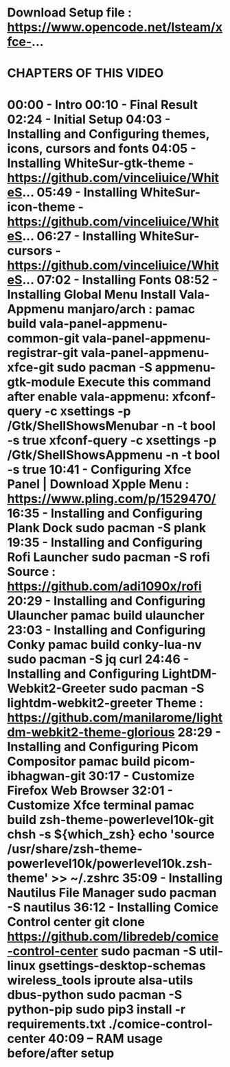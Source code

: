
Download Setup file : https://www.opencode.net/lsteam/xfce-...
==================================
CHAPTERS OF THIS VIDEO
==================================
00:00 - Intro
00:10 - Final Result
02:24 - Initial Setup
04:03 - Installing and Configuring themes, icons, cursors and fonts
04:05 - Installing WhiteSur-gtk-theme - https://github.com/vinceliuice/WhiteS...
05:49 - Installing WhiteSur-icon-theme - https://github.com/vinceliuice/WhiteS...
06:27 - Installing WhiteSur-cursors - https://github.com/vinceliuice/WhiteS...
07:02 - Installing Fonts
08:52 - Installing Global Menu
Install Vala-Appmenu manjaro/arch : 
pamac build vala-panel-appmenu-common-git vala-panel-appmenu-registrar-git vala-panel-appmenu-xfce-git 
sudo pacman -S appmenu-gtk-module 
Execute this command after enable vala-appmenu: 
xfconf-query -c xsettings -p /Gtk/ShellShowsMenubar -n -t bool -s true 
xfconf-query -c xsettings -p /Gtk/ShellShowsAppmenu -n -t bool -s true 
10:41 - Configuring Xfce Panel | Download Xpple Menu : https://www.pling.com/p/1529470/
16:35 -  Installing and Configuring Plank Dock
sudo pacman -S plank
19:35 -  Installing and Configuring Rofi Launcher
sudo pacman -S rofi
Source : https://github.com/adi1090x/rofi
20:29 -  Installing and Configuring Ulauncher
pamac build ulauncher
23:03 -  Installing and Configuring Conky
pamac build conky-lua-nv
sudo pacman -S jq curl
24:46 -  Installing and Configuring LightDM-Webkit2-Greeter
sudo pacman -S lightdm-webkit2-greeter
Theme : https://github.com/manilarome/lightdm-webkit2-theme-glorious
28:29 -  Installing and Configuring Picom Compositor
pamac build picom-ibhagwan-git 
30:17 -  Customize Firefox Web Browser
32:01 -  Customize Xfce terminal
pamac build zsh-theme-powerlevel10k-git
chsh -s ${which_zsh}
echo 'source /usr/share/zsh-theme-powerlevel10k/powerlevel10k.zsh-theme' >> ~/.zshrc
35:09 -  Installing Nautilus File Manager
sudo pacman -S nautilus
36:12 -  Installing Comice Control center
git clone https://github.com/libredeb/comice-control-center
sudo pacman -S util-linux gsettings-desktop-schemas wireless_tools iproute alsa-utils dbus-python
sudo pacman -S python-pip
sudo pip3 install -r requirements.txt
./comice-control-center
40:09 – RAM usage before/after setup
==================================